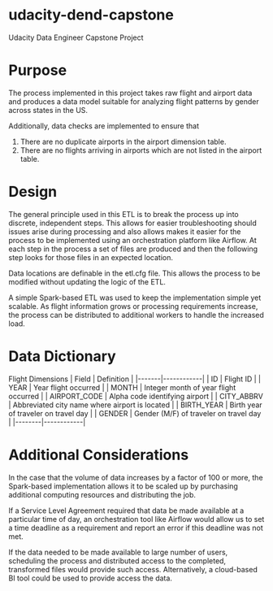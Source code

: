# udacity-dend-capstone
Udacity Data Engineer Capstone Project

# Purpose
The process implemented in this project takes raw flight and airport data and
produces a data model suitable for analyzing flight patterns by gender across
states in the US. 

Additionally, data checks are implemented to ensure that
1. There are no duplicate airports in the airport dimension table.
2. There are no flights arriving in airports which are not listed in the
	airport table.

# Design
The general principle used in this ETL is to break the process up into 
discrete, independent steps. This allows for easier troubleshooting should
issues arise during processing and also allows makes it easier for the process
to be implemented using an orchestration platform like Airflow. At each step
in the process a set of files are produced and then the following step looks
for those files in an expected location.

Data locations are definable in the etl.cfg file. This allows the process to
be modified without updating the logic of the ETL.

A simple Spark-based ETL was used to keep the implementation simple yet
scalable. As flight information grows or processing requirements increase,
the process can be distributed to additional workers to handle the increased
load.

# Data Dictionary
Flight Dimensions
| Field | Definition |
|-------|------------|
| ID | Flight ID |
| YEAR | Year flight occurred |
| MONTH | Integer month of year flight occurred |
| AIRPORT_CODE | Alpha code identifying airport |
| CITY_ABBRV | Abbreviated city name where airport is located |
| BIRTH_YEAR | Birth year of traveler on travel day |
| GENDER | Gender (M/F) of traveler on travel day |
|--------|------------|


# Additional Considerations
In the case that the volume of data increases by a factor of 100 or more, the
Spark-based implementation allows it to be scaled up by purchasing additional
computing resources and distributing the job.

If a Service Level Agreement required that data be made available at a
particular time of day, an orchestration tool like Airflow would allow us to
set a time deadline as a requirement and report an error if this deadline was
not met.

If the data needed to be made available to large number of users, scheduling
the process and distributed access to the completed, transformed files would
provide such access. Alternatively, a cloud-based BI tool could be used to 
provide access the data.